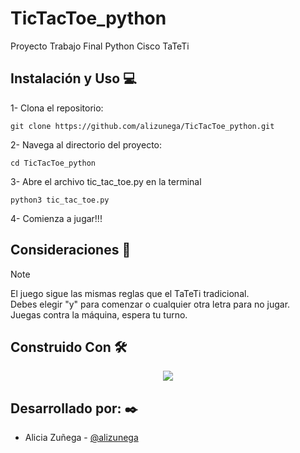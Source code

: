 # TicTacToe_python

Proyecto Trabajo Final Python Cisco TaTeTi

## Instalación y Uso :computer:

1- Clona el repositorio:

`git clone https://github.com/alizunega/TicTacToe_python.git `

2- Navega al directorio del proyecto:

`cd TicTacToe_python`

3- Abre el archivo tic_tac_toe.py en la terminal

`python3 tic_tac_toe.py`

4- Comienza a jugar!!!

## Consideraciones :memo:

> [!NOTE]
>
> El juego sigue las mismas reglas que el TaTeTi tradicional.  
> Debes elegir "y" para comenzar o cualquier otra letra para no jugar.  
> Juegas contra la máquina, espera tu turno.

## Construido Con :hammer_and_wrench:

<p align="center">
  <a href="https://skillicons.dev">
    <img src="https://skillicons.dev/icons?i=py" />
  </a>
</p>


## Desarrollado por:  :black_nib:

- Alicia Zuñega - [@alizunega](https://github.com/alizunega)
